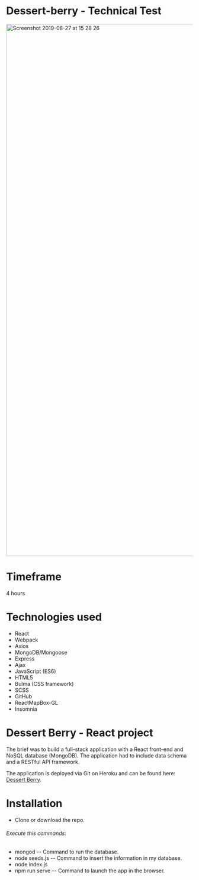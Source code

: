 # Dessert-berry - Technical Test

<img width="1438" alt="Screenshot 2019-08-27 at 15 28 26" src="https://user-images.githubusercontent.com/47470930/63780099-823feb00-c8df-11e9-8607-34e31b1a0562.png">

# Timeframe

4 hours

# Technologies used

* React
* Webpack  
* Axios
* MongoDB/Mongoose
* Express
* Ajax
* JavaScript (ES6)  
* HTML5  
* Bulma (CSS framework)
* SCSS  
* GitHub
* ReactMapBox-GL
* Insomnia


# Dessert Berry - React project

The brief was to build a full-stack application with a React front-end and NoSQL database (MongoDB). The application had to include data schema and a RESTful API framework.

The application is deployed via Git on Heroku and can be found here: [Dessert Berry](https://dessert-berry.herokuapp.com/#/menu).

# Installation

- Clone or download the repo.

###### Execute  this commands:

* mongod -- Command to run the database.
* node seeds.js -- Command to insert the information in my database.
* node index.js
*  npm run serve -- Command to launch the app in the browser.
